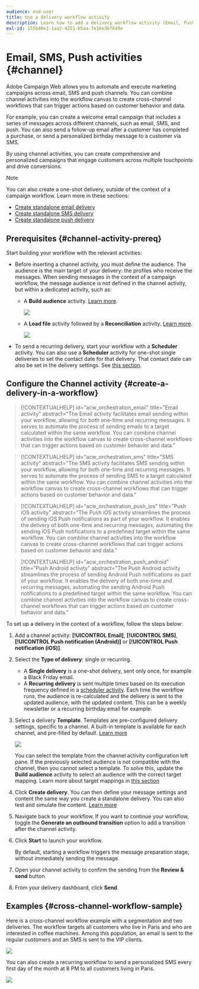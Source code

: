 ```yaml
---
audience: end-user
title: Use a delivery workflow activity
description: Learn how to add a delivery workflow activity (Email, Push, SMS)
exl-id: 155b40e2-1aa2-4251-bbaa-7e16e36f649e
---
```

# Email, SMS, Push activities {#channel}

Adobe Campaign Web allows you to automate and execute marketing campaigns across email, SMS and push channels. You can combine channel activities into the workflow canvas to create cross-channel workflows that can trigger actions based on customer behavior and data. 

For example, you can create a welcome email campaign that includes a series of messages across different channels, such as email, SMS, and push. You can also send a follow-up email after a customer has completed a purchase, or send a personalized birthday message to a customer via SMS. 

By using channel activities, you can create comprehensive and personalized campaigns that engage customers across multiple touchpoints and drive conversions.

>[!NOTE]
>
>You can also create a one-shot delivery, outside of the context of a campaign workflow. Learn more in these sections:
>* [Create standalone email delivery](../../email/create-email.md)
>* [Create standalone SMS delivery](../../sms/create-sms.md)
>* [Create standalone push delivery](../../push/create-push.md)

## Prerequisites {#channel-activity-prereq}

Start building your workflow with the relevant activities:

* Before inserting a channel activity, you must define the audience. The audience is the main target of your delivery: the profiles who receive the messages. When sending messages in the context of a campaign workflow, the message audience is not defined in the channel activity, but within a dedicated activity, such as:
    
    * A **Build audience** activity. [Learn more](build-audience.md).

        ![](../../msg/assets/add-delivery-in-wf.png)
    
    * A **Load file** activity followed by a **Reconciliation** activity. [Learn more](load-file.md).

        ![](../assets/workflow-reconciliation-criteria.png)



* To send a recurring delivery, start your workflow with a **Scheduler** activity. You can also use a **Scheduler** activity for one-shot single deliveries to set the contact date for that delivery. That contact date can also be set in the delivery settings. See [this section](scheduler.md).


## Configure the Channel activity {#create-a-delivery-in-a-workflow}

>[!CONTEXTUALHELP]
>id="acw_orchestration_email"
>title="Email activity"
>abstract="The Email activity facilitates email sending within your workflow, allowing for both one-time and recurring messages. It serves to automate the process of sending emails to a target calculated within the same workflow. You can combine channel activities into the workflow canvas to create cross-channel workflows that can trigger actions based on customer behavior and data."

>[!CONTEXTUALHELP]
>id="acw_orchestration_sms"
>title="SMS activity"
>abstract="The SMS activity facilitates SMS sending within your workflow, allowing for both one-time and recurring messages. It serves to automate the process of sending SMS to a target calculated within the same workflow. You can combine channel activities into the workflow canvas to create cross-channel workflows that can trigger actions based on customer behavior and data."

>[!CONTEXTUALHELP]
>id="acw_orchestration_push_ios"
>title="Push iOS activity"
>abstract="The Push iOS activity streamlines the process of sending iOS Push notifications as part of your workflow. It enables the delivery of both one-time and recurring messages, automating the sending iOS Push notifications to a predefined target within the same workflow. You can combine channel activities into the workflow canvas to create cross-channel workflows that can trigger actions based on customer behavior and data."

>[!CONTEXTUALHELP]
>id="acw_orchestration_push_android"
>title="Push Android activity"
>abstract="The Push Android activity streamlines the process of sending Android Push notifications as part of your workflow. It enables the delivery of both one-time and recurring messages, automating the sending Android Push notifications to a predefined target within the same workflow. You can combine channel activities into the workflow canvas to create cross-channel workflows that can trigger actions based on customer behavior and data."

To set up a delivery in the context of a workflow, follow the steps below:

1. Add a channel activity: **[!UICONTROL Email]**, **[!UICONTROL SMS]**, **[!UICONTROL Push notification (Android)]** or **[!UICONTROL Push notification (iOS)]**.

1. Select the **Type of delivery**: single or recurring. 

   * A **Single delivery** is a one-shot delivery, sent only once, for example a Black Friday email.
   * A **Recurring delivery** is sent multiple times based on its execution frequency defined in a [scheduler activity](scheduler.md). Each time the workflow runs, the audience is re-calculated and the delivery is sent to the updated audience, with the updated content. This can be a weekly newsletter or a recurring birthday email for example.

1. Select a delivery **Template**. Templates are pre-configured delivery settings, specific to a channel. A built-in template is available for each channel, and pre-filled by default. [Learn more](../../msg/delivery-template.md)

    ![](../assets/delivery-activity-in-wf.png)
   
    You can select the template from the channel activity configuration left pane. If the previously selected audience is not compatible with the channel, then you cannot select a template. To solve this, update the **Build audience** activity to select an audience with the correct target mapping. Learn more about target mappings in [this section](../../audience/targeting-dimensions.md)

1. Click **Create delivery**. You can then define your message settings and content the same way you create a standalone delivery. You can also test and simulate the content. [Learn more](../../msg/gs-messages.md)

1. Navigate back to your workflow. If you want to continue your workflow, toggle the **Generate an outbound transition** option to add a transition after the channel activity.

1. Click **Start** to launch your workflow.

    By default, starting a workflow triggers the message preparation stage, without immediately sending the message.
    
1. Open your channel activity to confirm the sending from the **Review & send** button.

1. From your delivery dashboard, click **Send**.

## Examples {#cross-channel-workflow-sample}

Here is a cross-channel workflow example with a segmentation and two deliveries. The workflow targets all customers who live in Paris and who are interested in coffee machines. Among this population, an email is sent to the regular customers and an SMS is sent to the VIP clients.

![](../assets/workflow-channel-example.png)

<!--
description, which use case you can perform (common other activities that you can link before of after the activity)

how to add and configure the activity

example of a configured activity within a workflow
The Email delivery activity allows you to configure the sending an email in a workflow. 

-->

You can also create a recurring workflow to send a personalized SMS every first day of the month at 8 PM to all customers living in Paris.

![](../assets/workflow-channel-example2.png)

<!-- Scheduled emails available?

This can be a single send email and sent just once, or it can be a recurring email.
* Single send emails are standard emails, sent once.
* Recurring emails allow you to send the same email multiple times to different targets over a defined period. You can aggregate the deliveries per period in order to get reports that correspond to your needs.

When linked to a scheduler, you can define recurring emails.
Email recipients are defined upstream of the activity in the same workflow, via an Audience targeting activity.

-->


<!--The message preparation is triggered according to the workflow execution parameters. From the message dashboard, you can select whether to request or not a manual confirmation to send the message (required by default). You can start the workflow manually or place a scheduler activity in the workflow to automate execution.-->
